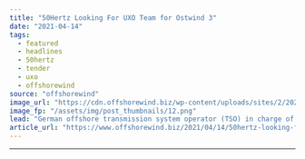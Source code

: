 ```yaml
---
title: "50Hertz Looking For UXO Team for Ostwind 3"
date: "2021-04-14"
tags: 
  - featured
  - headlines
  - 50hertz
  - tender
  - uxo
  - offshorewind
source: "offshorewind"
image_url: "https://cdn.offshorewind.biz/wp-content/uploads/sites/2/2021/04/14105506/50Hertz_Offshore_Ostwind3_.png"
image_fp: "/assets/img/post_thumbnails/12.png"
lead: "German offshore transmission system operator (TSO) in charge of the Baltic Sea infrastructure, 50Hertz,"
article_url: "https://www.offshorewind.biz/2021/04/14/50hertz-looking-for-uxo-team-for-ostwind-3/"
---
```


---
